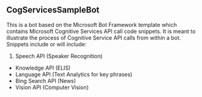 ## CogServicesSampleBot

This is a bot based on the Microsoft Bot Framework template which contains Microsoft Cognitive Services API call code snippets.  It is meant to illustrate the process of Cognitive Service API calls from within a bot.  Snippets include or will include:

1.  Speech API (Speaker Recognition)
*  Knowledge API (ELIS)
*  Language API (Text Analytics for key phrases)
*  Bing Search API (News)
*  Vision API (Computer Vision)
